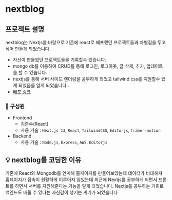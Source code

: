 # nextblog

## 프로젝트 설명
nextblog는 Nextjs를 바탕으로 기존에 react로 배포했던 프로젝트들과 차별점을 두고 싶어 만들게 되었습니다.
- 자신이 만들었던 프로젝트들을 기록할수 있습니다.
- mongo db를 이용하여 CRUD를 통해 로그인, 로그아웃, 글 삭제, 추가, 업데이트를 할 수 있습니다.
- nextjs를 통해 서버 사이드 렌더링을 공부하게 되었고 tailwind css를 지원할수 있게 되었음을 알게 되었습니다..
- [배포 링크](https://nextblog-sepia.vercel.app/)

### 🏃 구성원
- Frontend<br/>
  - 김준수(React)
  - 사용 기술 : `Next.js 13`, `React`, `TailwindCSS`, `Editorjs`, `framer-motion`
- Backend<br/>
  - 사용 기술 : `Node.js`, `Express`, `AWS`, `Editorjs`

## 💡 nextblog를 코딩한 이유

기존에 React와 Mongodb를 연계해 홈페이지를 만들어보았는데 데이터가 비대해져 홈페이지가 접속이 원활하게 이루어지 않았는데
최근에 Nextjs를 공부하게 되면서 프론트를 하면서 서버를 지원해준다는 기능을 알게 되었습니다.
Nextjs를 공부하는 기회로 백엔드도 배울 수 있다는 자신감이 생기는 계기가 되었습니다



